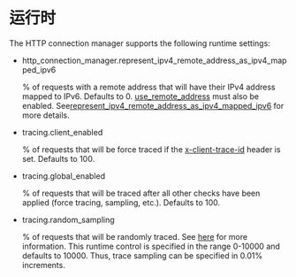 # 运行时

The HTTP connection manager supports the following runtime settings:

- http_connection_manager.represent_ipv4_remote_address_as_ipv4_mapped_ipv6

  % of requests with a remote address that will have their IPv4 address mapped to IPv6. Defaults to 0. [use_remote_address](../../api-v2/config/filter/network/http_connection_manager/v2/http_connection_manager.proto.md#envoy-api-field-config-filter-network-http-connection-manager-v2-httpconnectionmanager-use-remote-address) must also be enabled. See[represent_ipv4_remote_address_as_ipv4_mapped_ipv6](../../api-v2/config/filter/network/http_connection_manager/v2/http_connection_manager.proto.md#envoy-api-field-config-filter-network-http-connection-manager-v2-httpconnectionmanager-represent-ipv4-remote-address-as-ipv4-mapped-ipv6) for more details.

- tracing.client_enabled

  % of requests that will be force traced if the [x-client-trace-id](headers.md#config-http-conn-man-headers-x-client-trace-id) header is set. Defaults to 100.

- tracing.global_enabled

  % of requests that will be traced after all other checks have been applied (force tracing, sampling, etc.). Defaults to 100.

- tracing.random_sampling

  % of requests that will be randomly traced. See [here](../../intro/arch_overview/tracing.md#arch-overview-tracing) for more information. This runtime control is specified in the range 0-10000 and defaults to 10000. Thus, trace sampling can be specified in 0.01% increments.